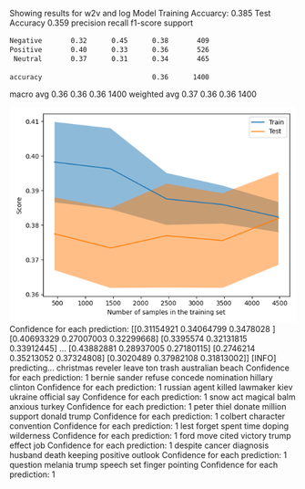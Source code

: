 
Showing results for w2v and log Model
Training Accuarcy: 0.385
Test Accuracy 0.359
              precision    recall  f1-score   support

    Negative       0.32      0.45      0.38       409
    Positive       0.40      0.33      0.36       526
     Neutral       0.37      0.31      0.34       465

    accuracy                           0.36      1400
   macro avg       0.36      0.36      0.36      1400
weighted avg       0.37      0.36      0.36      1400

![](../plots/plot_acc_20230820-1825.png)
Confidence for each prediction: [[0.31154921 0.34064799 0.3478028 ]
 [0.40693329 0.27007003 0.32299668]
 [0.3395574  0.32131815 0.33912445]
 ...
 [0.43882881 0.28937005 0.27180115]
 [0.2746214  0.35213052 0.37324808]
 [0.3020489  0.37982108 0.31813002]]
[INFO] predicting...
christmas reveler leave ton trash australian beach
Confidence for each prediction: 1
bernie sander refuse concede nomination hillary clinton
Confidence for each prediction: 1
russian agent killed lawmaker kiev ukraine official say
Confidence for each prediction: 1
snow act magical balm anxious turkey
Confidence for each prediction: 1
peter thiel donate million support donald trump
Confidence for each prediction: 1
colbert character convention
Confidence for each prediction: 1
lest forget spent time doping wilderness
Confidence for each prediction: 1
ford move cited victory trump effect job
Confidence for each prediction: 1
despite cancer diagnosis husband death keeping positive outlook
Confidence for each prediction: 1
question melania trump speech set finger pointing
Confidence for each prediction: 1
